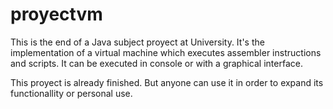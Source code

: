 # proyectvm
This is the end of a Java subject proyect at University. It's the implementation of a virtual machine which executes assembler instructions and scripts. It can be executed in console or with a graphical interface.

This proyect is already finished. But anyone can use it in order to expand its functionallity or personal use.
